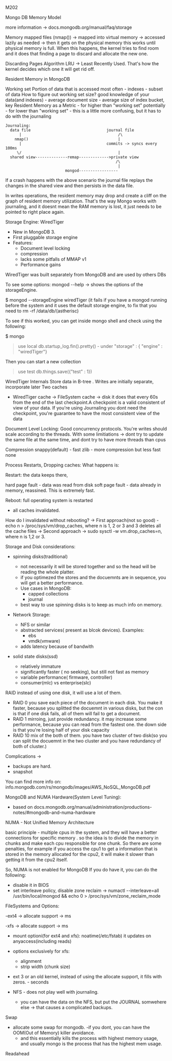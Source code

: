 M202

Mongo DB Memory Model

more information -> docs.mongodb.org/manual/faq/storage

Memory mapped files (nmap())
    -> mapped into virtual memory
    -> accessed lazily as needed -> then it gets on the physical memory
    this works until physical memory is full. When this happens, the kernel tries to find room and it does that finding a page to discard and allocate the new one.

Discarding Pages Algorithm
  LRU -> Least Recently Used. That's how the kernel decides which one it will get rid off.

Resident Memory in MongoDB

Working set
  Portion of data that is accessed most often
    - indexes
    - subset of data
  How to figure out working set size?
    good knowledge of your data(and indexes)
      - average document size
      - average size of index bucket, key
  Resident Memory as a Metric
    - for higher than "working set" potentially
    - for lower than "working set" - this is a little more confusing, but it has to do with the journaling

    Journaling:
      data file                                 journal file
          |                                          /\
        nmap()                                       |
          |                                     commits -> syncs every 100ms
         \/                                          |
      shared view--------------remap------------->private view
                                                    /\
                                                     |
                              mongod-----------------
If a crash happens with the above scenario the journal
file replays the changes in the shared view and then persists in the data file.

In writes operations, the resident memory may drop and create a cliff on the graph of resident memory utilization. That's the way Mongo works with journaling, and it doesnt mean the RAM memory is lost, it just needs to be pointed to right place again.

Storage Engine: WiredTiger

* New in MongoDB 3.
* First pluggable storage engine
* Features:
  - Document level locking
  - compression
  - lacks some pitfalls of MMAP v1
  - Performance gains

WiredTiger was built separately from MongoDB and are used by others DBs

To see some options:
  mongod --help -> shows the options of the storageEngine.

  $ mongod --storageEngine wiredTiger (it fails if you have a mongod running before the system and it uses the default storage engine, to fix that you need to rm -rf /data/db/(astherisc)

To see if this worked, you can get inside mongo shell and check using the following:

$ mongo
> use local
> db.startup_log.fin().pretty() - under "storage" : { "engine" : "wiredTiger"}

Then you can start a new collection
> use test
> db.things.save({"test" : 1})

WiredTiger Internals
Store data in B-tree .
Writes are initially separate, incorporate later
Two caches
  - WiredTiger cache     ->  FileSystem cache    -> disk
  it does that every 60s from the end of the last checkpoint.A checkpoint is a valid consistent of view of your data. If you're using Journaling you dont need the checkpoint, you're guarantee to have the most consistent view of the data

Document Level Locking:
  Good concurrency protocols. You're writes should scale according to the threads. With some limitiations -> dont try to update the same file at the same time, and dont try to have more threads than cpus

Compression
  snappy(default) - fast
  zlib - more compression but less fast
  none

Process Restarts, Dropping caches:
What happens is:

Restart:
the data keeps there,

hard page fault - data was read from disk
soft page fault - data already in memory, reassined. This is extremely fast.

Reboot: full operating system is restarted
- all caches invalidated.

How do I invalidated without rebooting?
  -> First approach(not so good) - echo n > /proc/sys/vm/drop_caches, where n is 1, 2 or 3 and 3 deletes all the cache files
  -> Second approach -> sudo sysctl -w vm.drop_caches=n, where n is 1,2 or 3.

Storage and Disk considerations:
  - spinning disks(traditional)
    - not necessarily it will be stored together and so the head will be reading the whole platter.
    - if you optimezed the stores and the docuemnts are in sequence, you will get a better performance.
    - Use cases in MongoDB:
      - capped collections
      - journal
    - best way to use spinning disks is to keep as much info on memory.

  - Network Storage:
    - NFS or similar
    - abstracted services( present as blcok devices). Examples:
      - ebs
      - vmdk(vmware)
    - adds latency because of bandwith

  - solid state disks(ssd)
    - relatively immature
    - significantly faster ( no seeking), but still not fast as memory
    - variable performance( firmware, controller)
    - consumer(mlc) vs enterprise(slc)

RAID
  instead of using one disk, it will use a lot of them.
  - RAID 0
      you save each piece of the document  in each  disk. You make it faster, because you splitted the docuemnt in various disks, but the con is that if one disk fails, all of them will fail to get a document.
  - RAID 1
      mirroing, just provide redundancy. it may  increase some performance, because you can read from the fastest one. the down side is that you're losing half of your disk capacity
  - RAID 10
      mix of the both of them. you have two  cluster of two disk(so you can split the docuemnt in the two cluster and you have redundancy of both of cluster.)

Complications ->
  - backups are hard.
  - snapshot

You can find more info on: info.mongodb.com/rs/mongodb/images/AWS_NoSQL_MongoDB.pdf

MongoDB and NUMA Hardware(System Level Tuning):

- based on docs.mongodb.org/manual/administration/productions-notes/#mongodb-and-numa-hardware

NUMA - Not Unified Memory Architecture

basic principle - multiple cpus in the system, and they will have a better connections for  specific memory . so the idea is to divide the memory in chunks and make each cpu responsible for one chunk.  So there are some penalties, for example if you access the cpu1 to get a information that is stored in the memory allocated for the cpu2, it will make it slower than getting it from the cpu2 itself.

So, NUMA is not enabled for MongoDB
If you do have it, you  can do the following:
  - disable it in BIOS
  - set interleave policy, disable zone reclaim -> numactl --interleave=all /usr/bin/local/mongod && echo 0 > /proc/sys/vm/zone_reclaim_mode


FileSystems and Options:

-ext4 -> allocate support -> ms

-xfs -> allocate support -> ms

  - mount optioni(for ext4 and xfs): noatime(/etc/fstab) it updates on anyaccess(including reads)

  - options exclusively for xfs:
      - alignment 
      - strip width (chunk size)

- ext 3 or an old kernel, instead of using the allocate support, it fills with zeros. - seconds

- NFS - does not play well with journaling.
  - you can have the data on the NFS, but put the JOURNAL somwehere else -> that causes a complicated backups.

Swap

  - allocate some swap for mongodb.
      -if you dont, you can have the OOM(Out of Memory) killer avoidance.
      - and this essentially kills the process with highest memory usage, and usually mongo is the process that has the highest mem usage.

Readahead


